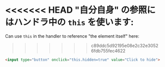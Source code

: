 <<<<<<< HEAD
"自分自身" の参照にはハンドラ中の `this` を使います:
=======
Can use `this` in the handler to reference "the element itself" here:
>>>>>>> c89ddc5d92195e08e2c32e30526fdb755fec4622

```html run height=50
<input type="button" onclick="this.hidden=true" value="Click to hide">
```
